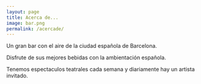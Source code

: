 ```yaml
---
layout: page
title: Acerca de...
image: bar.png
permalink: /acercade/
---
```


Un gran bar con el aire de la ciudad española de Barcelona.

Disfrute de sus mejores bebidas con la ambientación española.

Tenemos espectaculos teatrales cada semana y diariamente hay un artista invitado. 

